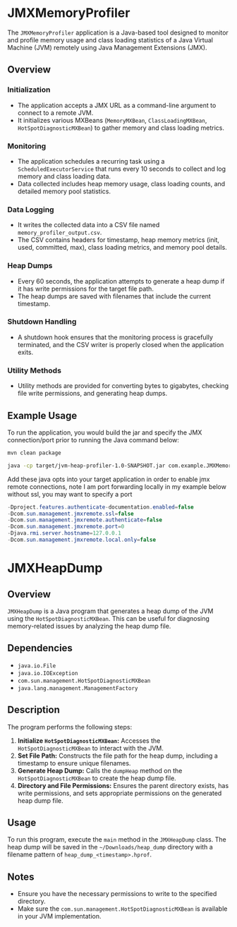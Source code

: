 # JMXMemoryProfiler

The `JMXMemoryProfiler` application is a Java-based tool designed to monitor and profile memory usage and class loading statistics of a Java Virtual Machine (JVM) remotely using Java Management Extensions (JMX).

## Overview

### Initialization

- The application accepts a JMX URL as a command-line argument to connect to a remote JVM.
- It initializes various MXBeans (`MemoryMXBean`, `ClassLoadingMXBean`, `HotSpotDiagnosticMXBean`) to gather memory and class loading metrics.

### Monitoring

- The application schedules a recurring task using a `ScheduledExecutorService` that runs every 10 seconds to collect and log memory and class loading data.
- Data collected includes heap memory usage, class loading counts, and detailed memory pool statistics.

### Data Logging

- It writes the collected data into a CSV file named `memory_profiler_output.csv`.
- The CSV contains headers for timestamp, heap memory metrics (init, used, committed, max), class loading metrics, and memory pool details.

### Heap Dumps

- Every 60 seconds, the application attempts to generate a heap dump if it has write permissions for the target file path.
- The heap dumps are saved with filenames that include the current timestamp.

### Shutdown Handling

- A shutdown hook ensures that the monitoring process is gracefully terminated, and the CSV writer is properly closed when the application exits.

### Utility Methods

- Utility methods are provided for converting bytes to gigabytes, checking file write permissions, and generating heap dumps.

## Example Usage

To run the application, you would build the jar and specify the JMX connection/port prior to running the Java command below:

```sh
mvn clean package

java -cp target/jvm-heap-profiler-1.0-SNAPSHOT.jar com.example.JMXMemoryProfiler service:jmx:rmi:///jndi/rmi://localhost:xxxxx/jmxrmi
```

Add these java opts into your target application in order to enable jmx remote connections, note I am port forwarding locally in my example below without ssl, you may want to specify a port
```java
-Dproject.features.authenticate-documentation.enabled=false 
-Dcom.sun.management.jmxremote.ssl=false 
-Dcom.sun.management.jmxremote.authenticate=false 
-Dcom.sun.management.jmxremote.port=0 
-Djava.rmi.server.hostname=127.0.0.1 
-Dcom.sun.management.jmxremote.local.only=false
```

# JMXHeapDump

## Overview
`JMXHeapDump` is a Java program that generates a heap dump of the JVM using the `HotSpotDiagnosticMXBean`. This can be useful for diagnosing memory-related issues by analyzing the heap dump file.

## Dependencies
- `java.io.File`
- `java.io.IOException`
- `com.sun.management.HotSpotDiagnosticMXBean`
- `java.lang.management.ManagementFactory`

## Description
The program performs the following steps:
1. **Initialize `HotSpotDiagnosticMXBean`:** Accesses the `HotSpotDiagnosticMXBean` to interact with the JVM.
2. **Set File Path:** Constructs the file path for the heap dump, including a timestamp to ensure unique filenames.
3. **Generate Heap Dump:** Calls the `dumpHeap` method on the `HotSpotDiagnosticMXBean` to create the heap dump file.
4. **Directory and File Permissions:** Ensures the parent directory exists, has write permissions, and sets appropriate permissions on the generated heap dump file.

## Usage
To run this program, execute the `main` method in the `JMXHeapDump` class. The heap dump will be saved in the `~/Downloads/heap_dump` directory with a filename pattern of `heap_dump_<timestamp>.hprof`.

## Notes
- Ensure you have the necessary permissions to write to the specified directory.
- Make sure the `com.sun.management.HotSpotDiagnosticMXBean` is available in your JVM implementation.